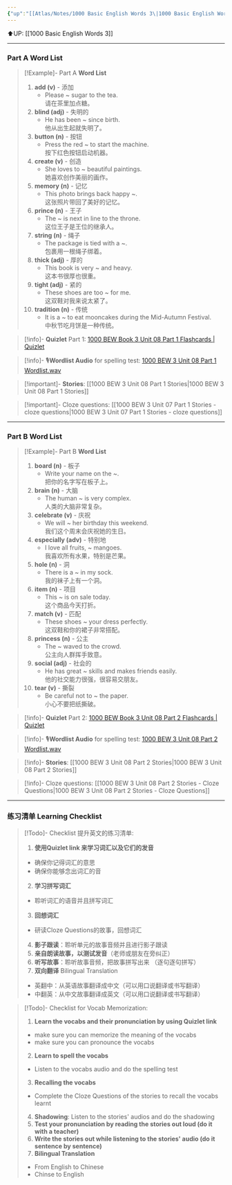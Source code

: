 ```yaml
---
{"up":"[[Atlas/Notes/1000 Basic English Words 3\|1000 Basic English Words 3]]","dg-publish":true,"permalink":"/atlas/notes/1000-basic-english-words-3-unit-08/","dgPassFrontmatter":true}
---
```


⬆️UP: [[1000 Basic English Words 3]]

---
### Part A Word List

> [!Example]- Part A **Word List**
> 1. **add (v)** - 添加
>     - Please ~ sugar to the tea.  
>         请在茶里加点糖。
> 2. **blind (adj)** - 失明的
>     - He has been ~ since birth.  
>         他从出生起就失明了。
> 3. **button (n)** - 按钮
>     - Press the red ~ to start the machine.  
>         按下红色按钮启动机器。
> 4. **create (v)** - 创造
>     - She loves to ~ beautiful paintings.  
>         她喜欢创作美丽的画作。
> 5. **memory (n)** - 记忆
>     - This photo brings back happy ~.  
>         这张照片带回了美好的记忆。
> 6. **prince (n)** - 王子
>     - The ~ is next in line to the throne.  
>         这位王子是王位的继承人。
> 7. **string (n)** - 绳子
>     - The package is tied with a ~.  
>         包裹用一根绳子绑着。
> 8. **thick (adj)** - 厚的
>     - This book is very ~ and heavy.  
>         这本书很厚也很重。
> 9. **tight (adj)** - 紧的
>     - These shoes are too ~ for me.  
>         这双鞋对我来说太紧了。
> 10. **tradition (n)** - 传统
>     - It is a ~ to eat mooncakes during the Mid-Autumn Festival.  
>         中秋节吃月饼是一种传统。


> [!info]- **Quizlet** Part 1: [1000 BEW Book 3 Unit 08 Part 1 Flashcards | Quizlet]()

> [!info]- 🎙️**Wordlist Audio** for spelling test: [1000 BEW 3 Unit 08 Part 1 Wordlist.wav]()

> [!important]- **Stories**: [[1000 BEW 3 Unit 08 Part 1 Stories\|1000 BEW 3 Unit 08 Part 1 Stories]]

> [!important]- Cloze questions: [[1000 BEW 3 Unit 07 Part 1 Stories - cloze questions\|1000 BEW 3 Unit 07 Part 1 Stories - cloze questions]]

---
### Part B Word List

> [!Example]- Part B **Word List**
> 1. **board (n)** - 板子
>     - Write your name on the ~.  
>         把你的名字写在板子上。
> 2. **brain (n)** - 大脑
>     - The human ~ is very complex.  
>         人类的大脑非常复杂。
> 3. **celebrate (v)** - 庆祝
>     - We will ~ her birthday this weekend.  
>         我们这个周末会庆祝她的生日。
> 4. **especially (adv)** - 特别地
>     - I love all fruits, ~ mangoes.  
>         我喜欢所有水果，特别是芒果。
> 5. **hole (n)** - 洞
>     - There is a ~ in my sock.  
>         我的袜子上有一个洞。
> 6. **item (n)** - 项目
>     - This ~ is on sale today.  
>         这个商品今天打折。
> 7. **match (v)** - 匹配
>     - These shoes ~ your dress perfectly.  
>         这双鞋和你的裙子非常搭配。
> 8. **princess (n)** - 公主
>     - The ~ waved to the crowd.  
>         公主向人群挥手致意。
> 9. **social (adj)** - 社会的
>     - He has great ~ skills and makes friends easily.  
>         他的社交能力很强，很容易交朋友。
> 10. **tear (v)** - 撕裂
>     - Be careful not to ~ the paper.  
>         小心不要把纸撕破。

> [!info]- **Quizlet** Part 2: [1000 BEW Book 3 Unit 08 Part 2 Flashcards | Quizlet]()

> [!info]- 🎙️**Wordlist Audio** for spelling test: [1000 BEW 3 Unit 08 Part 2 Wordlist.wav]()

> [!info]- **Stories**: [[1000 BEW 3 Unit 08 Part 2 Stories\|1000 BEW 3 Unit 08 Part 2 Stories]]

> [!info]- Cloze questions: [[1000 BEW 3 Unit 08 Part 2 Stories - Cloze Questions\|1000 BEW 3 Unit 08 Part 2 Stories - Cloze Questions]]

---
### 练习清单 Learning Checklist

> [!Todo]- Checklist 提升英文的练习清单:
> 1. **使用Quizlet link 来学习词汇以及它们的发音** 
>	- 确保你记得词汇的意思 
>	- 确保你能够念出词汇的音 
> 2. **学习拼写词汇** 
>	- 聆听词汇的语音并且拼写词汇 
> 3. **回想词汇**
>	- 研读Cloze Questions的故事，回想词汇 
> 4. **影子跟读**：聆听单元的故事音频并且进行影子跟读 
> 5. **亲自朗读故事，以测试发音**（老师或朋友在旁纠正）
> 6. **听写故事**：聆听故事音频，把故事拼写出来 （逐句逐句拼写）
> 7. **双向翻译** Bilingual Translation 
>	- 英翻中：从英语故事翻译成中文（可以用口说翻译或书写翻译）
>	- 中翻英：从中文故事翻译成英文（可以用口说翻译或书写翻译）

> [!Todo]- Checklist for Vocab Memorization:
> 
> 1. **Learn the vocabs and their pronunciation by using Quizlet link**
>	- make sure you can memorize the meaning of the vocabs
>	- make sure you can pronounce the vocabs
> 2. **Learn to spell the vocabs**
>	- Listen to the vocabs audio and do the spelling test
> 3. **Recalling the vocabs**
>	- Complete the Cloze Questions of the stories to recall the vocabs learnt
> 4. **Shadowing**: Listen to the stories' audios and do the shadowing
> 5. **Test your pronunciation by reading the stories out loud (do it with a teacher)**
> 6. **Write the stories out while listening to the stories' audio (do it sentence by sentence)**
> 7. **Bilingual Translation** 
> 	- From English to Chinese
> 	- Chinse to English


